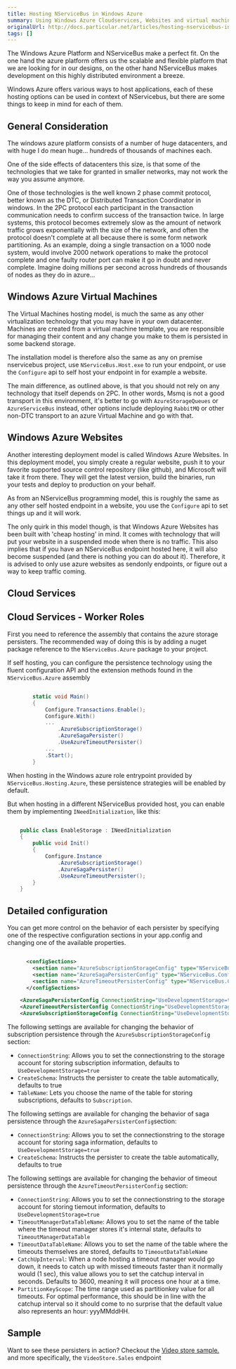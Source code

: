 ```yaml
---
title: Hosting NServiceBus in Windows Azure
summary: Using Windows Azure Cloudservices, Websites and virtual machines to host NServiceBus.
originalUrl: http://docs.particular.net/articles/hosting-nservicebus-in-windows-azure
tags: []
---
```


The Windows Azure Platform and NServiceBus make a perfect fit. On the one hand the azure platform offers us the scalable and flexible platform that we are looking for in our designs, on the other hand NServiceBus makes development on this highly distributed environment a breeze.

Windows Azure offers various ways to host applications, each of these hosting options can be used in context of NServicebus, but there are some things to keep in mind for each of them.

General Consideration
-----------------

The windows azure platform consists of a number of huge datacenters, and with huge I do mean huge... hundreds of thousands of machines each.

One of the side effects of datacenters this size, is that some of the technologies that we take for granted in smaller networks, may not work the way you assume anymore. 

One of those technologies is the well known 2 phase commit protocol, better known as the DTC, or Distributed Transaction Coordinator in windows. In the 2PC protocol each participant in the transaction communication needs to confirm success of the transaction twice. In large systems, this protocol becomes extremely slow as the amount of network traffic grows exponentially with the size of the network, and often the protocol doesn't complete at all because there is some form network partitioning. As an example, doing a single transaction on a 1000 node system, would involve 2000 network operations to make the protocol complete and one faulty router port can make it go in doubt and never complete. Imagine doing millions per second across hundreds of thousands of nodes as they do in azure...

Windows Azure Virtual Machines
-----------------

The Virtual Machines hosting model, is much the same as any other virtualization technology that you may have in your own datacenter. Machines are created from a virtual machine template, you are responsible for managing their content and any change you make to them is persisted in some backend storage.

The installation model is therefore also the same as any on premise nservicebus project, use `NServiceBus.Host.exe` to run your endpoint, or use the `Configure` api to self host your endpoint in for example a website.

The main difference, as outlined above, is that you should not rely on any technology that itself depends on 2PC. In other words, Msmq is not a good transport in this environment, it's better to go with `AzureStorageQueues` or `AzureServiceBus` instead, other options include deploying `RabbitMQ` or other non-DTC transport to an azure Virtual Machine and go with that.


Windows Azure Websites
-----------------

Another interesting deployment model is called Windows Azure Websites. In this deployment model, you simply create a regular website, push it to your favorite supported source control repository (like github), and Microsoft will take it from there. They will get the latest version, build the binaries, run your tests and deploy to production on your behalf.

As from an NServiceBus programming model, this is roughly the same as any other self hosted endpoint in a website, you use the `Configure` api to set things up and it will work.

The only quirk in this model though, is that Windows Azure Websites has been built with 'cheap hosting' in mind. It comes with technology that will put your website in a suspended mode when there is no traffic. This also implies that if you have an NServiceBus endpoint hosted here, it will also become suspended (and there is nothing you can do about it). Therefore, it is advised to only use azure websites as sendonly endpoints, or figure out a way to keep traffic coming.


Cloud Services 
-----------------




Cloud Services - Worker Roles
-----------------





First you need to reference the assembly that contains the azure storage persisters. The recommended way of doing this is by adding a nuget package reference to the `NServiceBus.Azure` package to your project.

If self hosting, you can configure the persistence technology using the fluent configuration API and the extension methods found in the `NServiceBus.Azure` assembly


```C#

        static void Main()
        {
            Configure.Transactions.Enable();
            Configure.With()
            ...
				.AzureSubscriptionStorage()
				.AzureSagaPersister()
				.UseAzureTimeoutPersister()
			...
            .Start();
        }

```

When hosting in the Windows azure role entrypoint provided by `NServiceBus.Hosting.Azure`, these persistence strategies will be enabled by default.

But when hosting in a different NServiceBus provided host, you can enable them by implementing `INeedInitialization`, like this:


```C#

    public class EnableStorage : INeedInitialization
    {
        public void Init()
        {
            Configure.Instance
                .AzureSubscriptionStorage()
                .AzureSagaPersister()
                .UseAzureTimeoutPersister();
        }
    }

```

Detailed configuration
----------------------

You can get more control on the behavior of each persister by specifying one of the respective configuration sections in your app.config and changing one of the available properties.

```XML

	  <configSections>
	    <section name="AzureSubscriptionStorageConfig" type="NServiceBus.Config.AzureSubscriptionStorageConfig, NServiceBus.Azure" />
	    <section name="AzureSagaPersisterConfig" type="NServiceBus.Config.AzureSagaPersisterConfig, NserviceBus.Azure" />
	    <section name="AzureTimeoutPersisterConfig" type="NServiceBus.Config.AzureTimeoutPersisterConfig, NserviceBus.Azure" />
	  </configSections>

	<AzureSagaPersisterConfig ConnectionString="UseDevelopmentStorage=true" />
  	<AzureTimeoutPersisterConfig ConnectionString="UseDevelopmentStorage=true" />
  	<AzureSubscriptionStorageConfig ConnectionString="UseDevelopmentStorage=true" />

```

The following settings are available for changing the behavior of subscription persistence through the `AzureSubscriptionStorageConfig` section:

- `ConnectionString`: Allows you to set the connectionstring to the storage account for storing subscription information, defaults to `UseDevelopmentStorage=true`
- `CreateSchema`: Instructs the persister to create the table automatically, defaults to true
- `TableName`: Lets you choose the name of the table for storing subscriptions, defaults to `Subscription`.


The following settings are available for changing the behavior of saga persistence through the `AzureSagaPersisterConfig`section:

- `ConnectionString`: Allows you to set the connectionstring to the storage account for storing saga information, defaults to `UseDevelopmentStorage=true`
- `CreateSchema`: Instructs the persister to create the table automatically, defaults to true


The following settings are available for changing the behavior of timeout persistence through the `AzureTimeoutPersisterConfig` section:

- `ConnectionString`: Allows you to set the connectionstring to the storage account for storing tiemout information, defaults to `UseDevelopmentStorage=true`
- `TimeoutManagerDataTableName`: Allows you to set the name of the table where the timeout manager stores it's internal state, defaults to `TimeoutManagerDataTable`
- `TimeoutDataTableName`: Allows you to set the name of the table where the timeouts themselves are stored, defaults to `TimeoutDataTableName`
- `CatchUpInterval`: When a node hosting a timeout manager would go down, it needs to catch up with missed timeouts faster than it normally would (1 sec), this value allows you to set the catchup interval in seconds. Defaults to 3600, meaning it will process one hour at a time.
- `PartitionKeyScope`: The time range used as partitionkey value for all timeouts. For optimal performance, this should be in line with the catchup interval so it should come to no surprise that the default value also represents an hour: yyyMMddHH. 

Sample
------

Want to see these persisters in action? Checkout the [Video store sample.](https://github.com/Particular/NServiceBus.Azure.Samples/tree/master/VideoStore.AzureStorageQueues.Cloud) and more specifically, the `VideoStore.Sales` endpoint






















